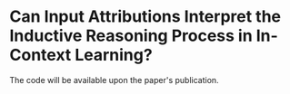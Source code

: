 # Can Input Attributions Interpret the Inductive Reasoning Process in In-Context Learning?

The code will be available upon the paper's publication.
